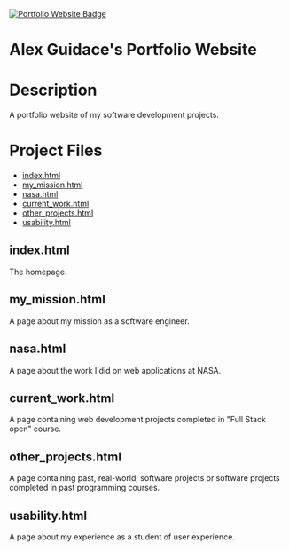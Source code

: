 <a href="https://alexguidace.github.io/">
    <img alt="Portfolio Website Badge" src="https://img.shields.io/badge/Portfolio-alexguidace.github.io-brightgreen?style=flat-square">
</a>

# **Alex Guidace's Portfolio Website**

# Description

A portfolio website of my software development projects.

#

# Project Files

- [index.html](#indexhtml)
- [my_mission.html](#my_missionhtml)
- [nasa.html](#nasahtml)
- [current_work.html](#current_workhtml)
- [other_projects.html](#other_projectshtml)
- [usability.html](#usabilityhtml)

## index.html

The homepage.

## my_mission.html

A page about my mission as a software engineer.

## nasa.html

A page about the work I did on web applications at NASA.

## current_work.html

A page containing web development projects completed in "Full Stack open" course.

## other_projects.html

A page containing past, real-world, software projects or software projects completed in past programming courses.

## usability.html

A page about my experience as a student of user experience.
